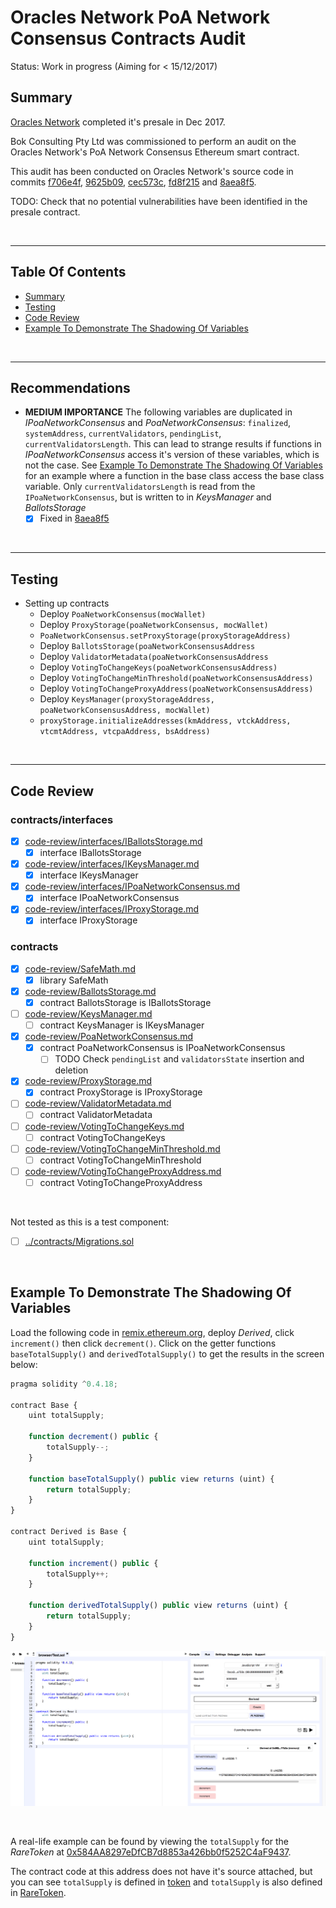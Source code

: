 # Oracles Network PoA Network Consensus Contracts Audit

Status: Work in progress (Aiming for < 15/12/2017)

## Summary

[Oracles Network](https://oracles.org/) completed it's presale in Dec 2017.

Bok Consulting Pty Ltd was commissioned to perform an audit on the Oracles Network's PoA Network Consensus Ethereum smart contract.

This audit has been conducted on Oracles Network's source code in commits
[f706e4f](https://github.com/oraclesorg/poa-network-consensus-contracts/commit/f706e4fa8d846b03c5f935e22696cc373d28afea),
[9625b09](https://github.com/oraclesorg/poa-network-consensus-contracts/commit/9625b09e3f8af8dd4e30fade6b3ca653f5781f49),
[cec573c](https://github.com/oraclesorg/poa-network-consensus-contracts/commit/cec573cf93480355510c299b5d1b0fd39b5578d3),
[fd8f215](https://github.com/oraclesorg/poa-network-consensus-contracts/commit/fd8f2154b02c132e38ea07e95254f31f7511ca0a) and
[8aea8f5](https://github.com/oraclesorg/poa-network-consensus-contracts/commit/8aea8f53327924618241f933c10a1b12e20a7815).

TODO: Check that no potential vulnerabilities have been identified in the presale contract.

<br />

<hr />

## Table Of Contents

* [Summary](#summary)
* [Testing](#testing)
* [Code Review](#code-review)
* [Example To Demonstrate The Shadowing Of Variables](#example-to-demonstrate-the-shadowing-of-variables)

<br />

<hr />

## Recommendations

* **MEDIUM IMPORTANCE** The following variables are duplicated in *IPoaNetworkConsensus* and *PoaNetworkConsensus*:
  `finalized`, `systemAddress`, `currentValidators`, `pendingList`, `currentValidatorsLength`. This can lead to strange
  results if functions in *IPoaNetworkConsensus* access it's version of these variables, which is not the case. See
  [Example To Demonstrate The Shadowing Of Variables](#example-to-demonstrate-the-shadowing-of-variables) for an
  example where a function in the base class access the base class variable. Only `currentValidatorsLength` is read
  from the `IPoaNetworkConsensus`, but is written to in *KeysManager* and *BallotsStorage*
  * [x] Fixed in [8aea8f5](https://github.com/oraclesorg/poa-network-consensus-contracts/commit/8aea8f53327924618241f933c10a1b12e20a7815)

<br />

<hr />

## Testing

* Setting up contracts
  * Deploy `PoaNetworkConsensus(mocWallet)`
  * Deploy `ProxyStorage(poaNetworkConsensus, mocWallet)`
  * `PoaNetworkConsensus.setProxyStorage(proxyStorageAddress)`
  * Deploy `BallotsStorage(poaNetworkConsensusAddress`
  * Deploy `ValidatorMetadata(poaNetworkConsensusAddress`
  * Deploy `VotingToChangeKeys(poaNetworkConsensusAddress)`
  * Deploy `VotingToChangeMinThreshold(poaNetworkConsensusAddress)`
  * Deploy `VotingToChangeProxyAddress(poaNetworkConsensusAddress)`
  * Deploy `KeysManager(proxyStorageAddress, poaNetworkConsensusAddress, mocWallet)`
  * `proxyStorage.initializeAddresses(kmAddress, vtckAddress, vtcmtAddress, vtcpaAddress, bsAddress)`

<br />

<hr />

## Code Review

### contracts/interfaces

* [x] [code-review/interfaces/IBallotsStorage.md](code-review/interfaces/IBallotsStorage.md)
  * [x] interface IBallotsStorage
* [x] [code-review/interfaces/IKeysManager.md](code-review/interfaces/IKeysManager.md)
  * [x] interface IKeysManager
* [x] [code-review/interfaces/IPoaNetworkConsensus.md](code-review/interfaces/IPoaNetworkConsensus.md)
  * [x] interface IPoaNetworkConsensus
* [x] [code-review/interfaces/IProxyStorage.md](code-review/interfaces/IProxyStorage.md)
  * [x] interface IProxyStorage

### contracts

* [x] [code-review/SafeMath.md](code-review/SafeMath.md)
  * [x] library SafeMath
* [x] [code-review/BallotsStorage.md](code-review/BallotsStorage.md)
  * [x] contract BallotsStorage is IBallotsStorage
* [ ] [code-review/KeysManager.md](code-review/KeysManager.md)
  * [ ] contract KeysManager is IKeysManager
* [x] [code-review/PoaNetworkConsensus.md](code-review/PoaNetworkConsensus.md)
  * [x] contract PoaNetworkConsensus is IPoaNetworkConsensus
    * [ ] TODO Check `pendingList` and `validatorsState` insertion and deletion
* [x] [code-review/ProxyStorage.md](code-review/ProxyStorage.md)
  * [x] contract ProxyStorage is IProxyStorage
* [ ] [code-review/ValidatorMetadata.md](code-review/ValidatorMetadata.md)
  * [ ] contract ValidatorMetadata
* [ ] [code-review/VotingToChangeKeys.md](code-review/VotingToChangeKeys.md)
  * [ ] contract VotingToChangeKeys 
* [ ] [code-review/VotingToChangeMinThreshold.md](code-review/VotingToChangeMinThreshold.md)
  * [ ] contract VotingToChangeMinThreshold 
* [ ] [code-review/VotingToChangeProxyAddress.md](code-review/VotingToChangeProxyAddress.md)
  * [ ] contract VotingToChangeProxyAddress 

<br />

Not tested as this is a test component:

* [ ] [../contracts/Migrations.sol](../contracts/Migrations.sol)

<br />

## Example To Demonstrate The Shadowing Of Variables

Load the following code in [remix.ethereum.org](http://remix.ethereum.org), deploy *Derived*, click `increment()` then
click `decrement()`. Click on the getter functions `baseTotalSupply()` and `derivedTotalSupply()` to get the results
in the screen below:

```javascript
pragma solidity ^0.4.18;

contract Base {
    uint totalSupply;
    
    function decrement() public {
        totalSupply--;
    }
    
    function baseTotalSupply() public view returns (uint) {
        return totalSupply;
    }
}

contract Derived is Base {
    uint totalSupply;
    
    function increment() public {
        totalSupply++;
    }
    
    function derivedTotalSupply() public view returns (uint) {
        return totalSupply;
    }
}
```

![](ShadowExample.png)

<br />

A real-life example can be found by viewing the `totalSupply` for the *RareToken* at
[0x584AA8297eDfCB7d8853a426bb0f5252C4aF9437](https://etherscan.io/token/0x584AA8297eDfCB7d8853a426bb0f5252C4aF9437).

The contract code at this address does not have it's source attached, but you can see `totalSupply` is defined
in [token](https://github.com/bokkypoobah/RAREPeperiumToken/blob/master/contracts/RARE_original.sol#L27) and
`totalSupply` is also defined in
[RareToken](https://github.com/bokkypoobah/RAREPeperiumToken/blob/master/contracts/RARE_original.sol#L99).